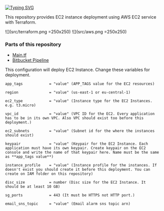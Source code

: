 [![Typing SVG](https://readme-typing-svg.herokuapp.com?color=F76C00&lines=AWS+EC2+Deployment+with+Terraform)](https://git.io/typing-svg)

This repository provides EC2 instance deployment using AWS EC2 service with Terraform.

![](src/terraform.png =250x250) ![](src/aws.png =250x250)

### Parts of this repository ###
* [Main.tf](https://github.com/elif-apaydin/terraform-aws-ec2/tree/main/main.tf)
* [Bitbucket Pipeline](https://github.com/elif-apaydin/terraform-aws-ec2/tree/main/bitbucket-pipelines.yml)

This configuration will deploy EC2 Instance. Change these variables for deployment.

```
app_tags            = "value" (APP_TAGS value for the EC2 resources)

region              = "value" (us-east-1 or eu-central-1)

ec2_type            = "value" (Instance type for the EC2 Instances. e.g. t3.micro)

vpc_id              = "value" (VPC ID for the EC2. Every application has to be in its own VPC. Also VPC should exist too before this deployment.)

ec2_subnets         = "value" (Subnet id for the where the instances should exist)

keypair             = "value" (Keypair for the EC2 Instance. Each application must have its own keypair. Create keypair on the EC2 console and write the name of that keypair here. Name must be the same as **app_tags value**)

instance_profile    = "value" (Instance profile for the instances. If doesn't exist you should create it before this deployment. You can create on IAM folder on this repository)

disc_size           = number (Disc size for the EC2 Instance. It should be at least 10 GB)

sg_ports            = 443 (It must be HTTPS not HTTP port.)

email_sns_topic     = "value" (Email alarm sns topic arn)

```